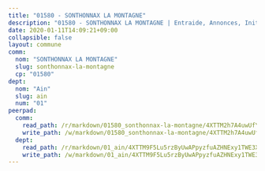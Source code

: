 ```yaml
---
title: "01580 - SONTHONNAX LA MONTAGNE"
description: "01580 - SONTHONNAX LA MONTAGNE | Entraide, Annonces, Initiatives"
date: 2020-01-11T14:09:21+09:00
collapsible: false
layout: commune
comm:
  nom: "SONTHONNAX LA MONTAGNE"
  slug: sonthonnax-la-montagne
  cp: "01580"
dept:
  nom: "Ain"
  slug: ain
  num: "01"
peerpad:
  comm:
    read_path: /r/markdown/01580_sonthonnax-la-montagne/4XTTM2h7A4uwUfYcdY9jMQbXKa7isCTsVvzFw1a8mkaa9Zd2M
    write_path: /w/markdown/01580_sonthonnax-la-montagne/4XTTM2h7A4uwUfYcdY9jMQbXKa7isCTsVvzFw1a8mkaa9Zd2M-K3TgU1q58jc7sBqm7dhcsvfcPnWkRMHZhKp3bs6JgaQyXwjmQQKJtn46kZn7DuuZN3wUpSAfNNtbWKHfoJn5p2yRDL4QHdNtqJxBcodtcMN97naKnid6z1bU3ozGF9Ry3UtFyvsw
  dept:
    read_path: /r/markdown/01_ain/4XTTM9F5Lu5rzByUwAPpyzfuAZHNExy1TWE3X3wiTrPFfiAJr
    write_path: /w/markdown/01_ain/4XTTM9F5Lu5rzByUwAPpyzfuAZHNExy1TWE3X3wiTrPFfiAJr-K3TgUnxzeFoJA4CB58vXNvKXURJneTNZHUsypAQGicGiZu7AS2sPbjspGpj7s3MmMv58YhkLaSUMQMHaiKAfoMv6wF36Urxbqqh8MmnXpnKkbVhnAishABEkMRAiyAt8GGJ1Jer2
---
```


